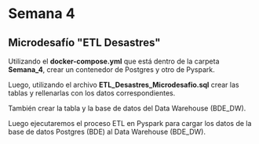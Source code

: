 # Semana 4

## Microdesafío "ETL Desastres"

Utilizando el **docker-compose.yml** que está dentro de la carpeta **Semana_4**, crear un contenedor de Postgres y otro de Pyspark.

Luego, utilizando el archivo **ETL_Desastres_Microdesafio.sql** crear las tablas y rellenarlas con los datos correspondientes.

También crear la tabla y la base de datos del Data Warehouse (BDE_DW).

Luego ejecutaremos el proceso ETL en Pyspark para cargar los datos de la base de datos Postgres (BDE) al Data Warehouse (BDE_DW).